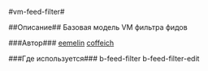 #vm-feed-filter#

##Описание##
Базовая модель VM фильтра фидов

###Автор###
[eemelin](https://staff.yandex-team.ru/eemelin )
[coffeich](https://staff.yandex-team.ru/coffeich )

###Где используется###
b-feed-filter
b-feed-filter-edit

